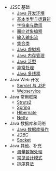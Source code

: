 - J2SE 基础  
    - [Java 开发环境](environment.md)	
	- [基本类型与运算符](type-operation.md)
	- [字符串与数组](string-array.md)
	- [面向对象编程](OOP.md)
	- [输入输出流](io.md)
	- [集合类](collection.md)
	- [Java 虚拟机](virtual-machine.md)
	- [Java 内存管理](platorm-memory.md)
	- [Java 泛型](generic.md)
	- [异常处理](exception.md)
	- [Java 多线程](multi-thread.md)
- Java Web 开发
	- [Servlet 与 JSP](servlet-jsp.md)
	- [Webservice](webservice.md)
- Java 常用框架
	- [Struts2](struts.md)
	- [Spring](spring.md)
	- [Hibernate](hibernate.md)
	- [Netty](netty.md)
- Java 数据库和网络
    - [Java 数据库操作](db-sql.md)
    - [JDBC](jdbc.md)
    - [Socket](socket.md)
- Java 其他、补充
    - [海量数据处理](massive.md)
    - [常见设计模式](design-pattern.md)
    - [排序算法](sort.md)










 

